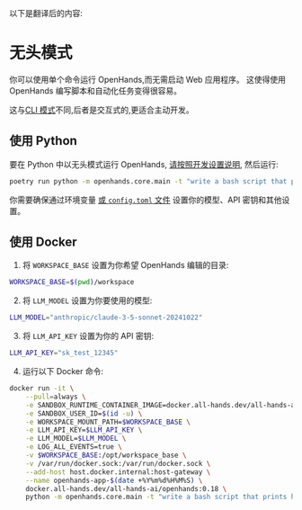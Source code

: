 以下是翻译后的内容:

# 无头模式

你可以使用单个命令运行 OpenHands,而无需启动 Web 应用程序。
这使得使用 OpenHands 编写脚本和自动化任务变得很容易。

这与[CLI 模式](cli-mode)不同,后者是交互式的,更适合主动开发。

## 使用 Python

要在 Python 中以无头模式运行 OpenHands,
[请按照开发设置说明](https://github.com/All-Hands-AI/OpenHands/blob/main/Development.md),
然后运行:

```bash
poetry run python -m openhands.core.main -t "write a bash script that prints hi"
```

你需要确保通过环境变量
[或 `config.toml` 文件](https://github.com/All-Hands-AI/OpenHands/blob/main/config.template.toml)
设置你的模型、API 密钥和其他设置。

## 使用 Docker

1. 将 `WORKSPACE_BASE` 设置为你希望 OpenHands 编辑的目录:

```bash
WORKSPACE_BASE=$(pwd)/workspace
```

2. 将 `LLM_MODEL` 设置为你要使用的模型:

```bash
LLM_MODEL="anthropic/claude-3-5-sonnet-20241022"

```

3. 将 `LLM_API_KEY` 设置为你的 API 密钥:

```bash
LLM_API_KEY="sk_test_12345"
```

4. 运行以下 Docker 命令:

```bash
docker run -it \
    --pull=always \
    -e SANDBOX_RUNTIME_CONTAINER_IMAGE=docker.all-hands.dev/all-hands-ai/runtime:0.18-nikolaik \
    -e SANDBOX_USER_ID=$(id -u) \
    -e WORKSPACE_MOUNT_PATH=$WORKSPACE_BASE \
    -e LLM_API_KEY=$LLM_API_KEY \
    -e LLM_MODEL=$LLM_MODEL \
    -e LOG_ALL_EVENTS=true \
    -v $WORKSPACE_BASE:/opt/workspace_base \
    -v /var/run/docker.sock:/var/run/docker.sock \
    --add-host host.docker.internal:host-gateway \
    --name openhands-app-$(date +%Y%m%d%H%M%S) \
    docker.all-hands.dev/all-hands-ai/openhands:0.18 \
    python -m openhands.core.main -t "write a bash script that prints hi" --no-auto-continue
```
